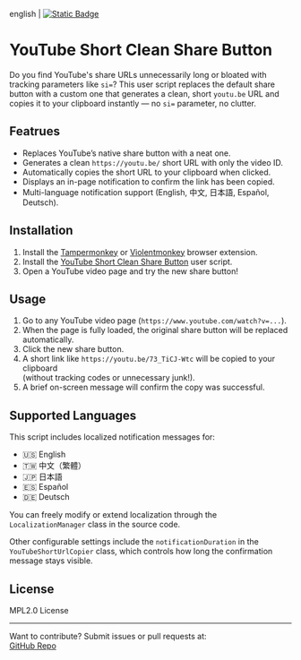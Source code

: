 english | [![Static Badge](https://img.shields.io/badge/lang-zh_tw-green)](https://github.com/Max46656/EverythingInGreasyFork/blob/main/YouTubeShortCleanShare/README.zh-Hant.md)

# YouTube Short Clean Share Button

Do you find YouTube's share URLs unnecessarily long or bloated with tracking parameters like `si=`? This user script replaces the default share button with a custom one that generates a clean, short `youtu.be` URL and copies it to your clipboard instantly — no `si=` parameter, no clutter.

## Featrues

* Replaces YouTube’s native share button with a neat one.
* Generates a clean `https://youtu.be/` short URL with only the video ID.
* Automatically copies the short URL to your clipboard when clicked.
* Displays an in-page notification to confirm the link has been copied.
* Multi-language notification support (English, 中文, 日本語, Español, Deutsch).

## Installation

1. Install the [Tampermonkey](https://www.tampermonkey.net/) or [Violentmonkey](https://violentmonkey.github.io/) browser extension.
2. Install the [YouTube Short Clean Share Button](https://greasyfork.org/zh-TW/scripts/535128-youtube-%E4%B9%BE%E6%B7%A8%E7%9F%AD%E7%B6%B2%E5%9D%80%E5%88%86%E4%BA%AB%E5%99%A8) user script.
3. Open a YouTube video page and try the new share button!

## Usage

1. Go to any YouTube video page (`https://www.youtube.com/watch?v=...`).
2. When the page is fully loaded, the original share button will be replaced automatically.
3. Click the new share button.
4. A short link like `https://youtu.be/73_TiCJ-Wtc` will be copied to your clipboard  
   (without tracking codes or unnecessary junk!).
6. A brief on-screen message will confirm the copy was successful.

## Supported Languages

This script includes localized notification messages for:
- 🇺🇸 English
- 🇹🇼 中文（繁體）
- 🇯🇵 日本語
- 🇪🇸 Español
- 🇩🇪 Deutsch

You can freely modify or extend localization through the `LocalizationManager` class in the source code.

Other configurable settings include the `notificationDuration` in the `YouTubeShortUrlCopier` class, which controls how long the confirmation message stays visible.

## License

MPL2.0 License

---

Want to contribute? Submit issues or pull requests at:  
[GitHub Repo](https://github.com/Max46656/EverythingInGreasyFork/tree/main/YouTubeShortCleanShare)
